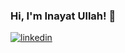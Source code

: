 
### Hi, I'm Inayat Ullah! 👋


[![linkedin](https://img.shields.io/badge/linkedin-0A66C2?style=for-the-badge&logo=linkedin&logoColor=white)](https://www.linkedin.com/in/inayatu)



<!--
**inayatu/inayatu** is a ✨ _special_ ✨ repository because its `README.md` (this file) appears on your GitHub profile.

Here are some ideas to get you started:

- 🔭 I’m currently working on ...
- 🌱 I’m currently learning ...
- 👯 I’m looking to collaborate on ...
- 🤔 I’m looking for help with ...
- 💬 Ask me about ...
- 📫 How to reach me: ...
- 😄 Pronouns: ...
- ⚡ Fun fact: ...
-->
